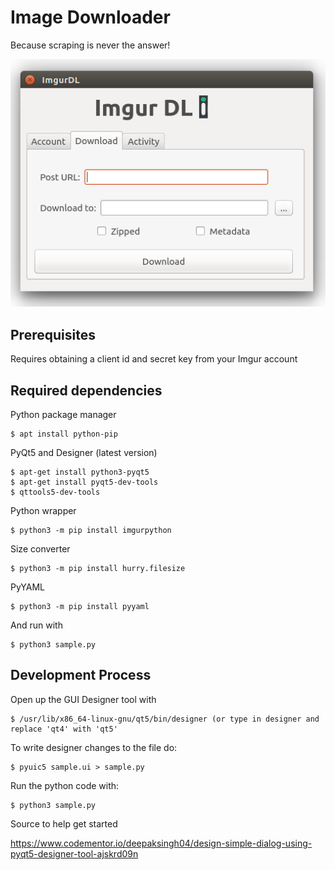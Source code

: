 # Image Downloader

Because scraping is never the answer!

![alt text](https://github.com/acomputerguy/Third-Party-API-Tools/blob/master/Imgur/Post%20Downloader/imgurpython_gui_dltab.PNG)

## Prerequisites

Requires obtaining a client id and secret key from your Imgur account

Required dependencies
-----
Python package manager

    $ apt install python-pip
PyQt5 and Designer (latest version)

    $ apt-get install python3-pyqt5
    $ apt-get install pyqt5-dev-tools
    $ qttools5-dev-tools
Python wrapper

    $ python3 -m pip install imgurpython 
Size converter

    $ python3 -m pip install hurry.filesize
PyYAML

    $ python3 -m pip install pyyaml
And run with

    $ python3 sample.py
    
Development Process
-----
Open up the GUI Designer tool with

    $ /usr/lib/x86_64-linux-gnu/qt5/bin/designer (or type in designer and replace 'qt4' with 'qt5'
To write designer changes to the file do:

    $ pyuic5 sample.ui > sample.py
Run the python code with:

    $ python3 sample.py
Source to help get started

https://www.codementor.io/deepaksingh04/design-simple-dialog-using-pyqt5-designer-tool-ajskrd09n
